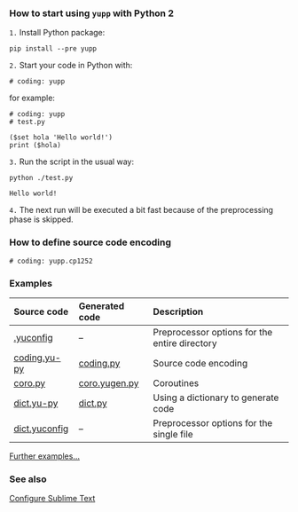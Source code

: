 ### How to start using `yupp` with Python 2

`1.` Install Python package:

    pip install --pre yupp

`2.` Start your code in Python with:

    # coding: yupp

for example:

    # coding: yupp
    # test.py

    ($set hola 'Hello world!')
    print ($hola)

`3.` Run the script in the usual way:

    python ./test.py

    Hello world!

`4.` The next run will be executed a bit fast because of the preprocessing phase is skipped.

### How to define source code encoding

    # coding: yupp.cp1252

### Examples

Source code                          | Generated code                       | Description
:---                                 | :---                                 | :---
[.yuconfig](../eg/.yuconfig)         | –                                    | Preprocessor options for the entire directory
[coding.yu-py](../eg/coding.yu-py)   | [coding.py](../eg/coding.py)         | Source code encoding
[coro.py](../eg/coro.py)             | [coro.yugen.py](../eg/coro.yugen.py) | Coroutines
[dict.yu-py](../eg/dict.yu-py)       | [dict.py](../eg/dict.py)             | Using a dictionary to generate code
[dict.yuconfig](../eg/dict.yuconfig) | –                                    | Preprocessor options for the single file

[Further examples...](../eg/)

### See also

[Configure Sublime Text](../sublime_text/)
